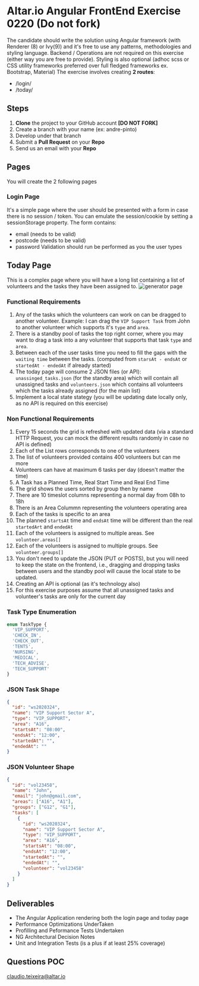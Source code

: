 # Altar.io Angular FrontEnd Exercise 0220 (Do not fork)

The candidate should write the solution using Angular framework (with Renderer (8) or Ivy(9)) and it's free to use any patterns, methodologies and styling language.
Backend / Operations are not required on this exercise (either way you are free to provide).
Styling is also optional (adhoc scss or CSS utility frameworks preferred over full fledged frameworks ex. Bootstrap, Material)
The exercise involves creating **2 routes**:

- /login/
- /today/

## Steps

1. **Clone** the project to your GitHub account **[DO NOT FORK]**
2. Create a branch with your name (ex: andre-pinto)
3. Develop under that branch
4. Submit a **Pull Request** on your **Repo**
5. Send us an email with your **Repo**

## Pages

You will create the 2 following pages

### Login Page

It's a simple page where the user should be presented with a form in case there is no session / token.
You can emulate the session/cookie by setting a sessionStorage property.
The form contains:

- email (needs to be valid)
- postcode (needs to be valid)
- password
  Validation should run be performed as you the user types

## Today Page

This is a complex page where you will have a long list containing a list of volunteers and the tasks they have been assigned to.
![generator page](https://altario-public.s3-eu-west-1.amazonaws.com/gig37.png)

### Functional Requirements

1. Any of the tasks which the volunteers can work on can be dragged to another volunteer. Example: I can drag the `VIP Support Task` from John to another volunteer which supports it's `type` and `area`.
2. There is a standby pool of tasks the top right corner, where you may want to drag a task into a any volunteer that supports that task `type` and `area`.
3. Between each of the user tasks time you need to fill the gaps with the `waiting time` between the tasks. (computed from `starsAt - endsAt` or `startedAt - endedAt` if already started)
4. The today page will consume 2 JSON files (or API): `unassinged_tasks.json` (for the standby area) which will contain all unassigned tasks and `volunteers.json` which contains all volunteers which the tasks already assigned (for the main list)
5. Implement a local state stategy (you will be updating date locally only, as no API is required on this exercise)

### Non Functional Requirements

1. Every 15 seconds the grid is refreshed with updated data (via a standard HTTP Request, you can mock the different results randomly in case no API is defined)
2. Each of the List rows corresponds to one of the volunteers
3. The list of volunteers provided contains 400 volunteers but can me more
4. Volunteers can have at maximum 6 tasks per day (doesn't matter the time)
5. A Task has a Planned Time, Real Start Time and Real End Time
6. The grid shows the users sorted by group then by name
7. There are 10 timeslot columns representing a normal day from 08h to 18h
8. There is an Area Colummn representing the volunteers operating area
9. Each of the tasks is specific to an area
10. The planned `startsAt` time and `endsAt` time will be different than the real `startedArt` and `endedAt`
11. Each of the volunteers is assigned to multiple areas. See `volunteer.areas[]`
12. Each of the volunteers is assigned to multiple groups. See `volunteer.groups[]`
13. You don't need to update the JSON (PUT or POSTS), but you will need to keep the state on the frontend, i.e., dragging and dropping tasks between users and the standby pool will cause the local state to be updated.
14. Creating an API is optional (as it's technology also)
15. For this exercise purposes assume that all unassigned tasks and volunteer's tasks are only for the current day

### Task Type Enumeration

```ts
enum TaskType {
  'VIP_SUPPORT',
  'CHECK_IN',
  'CHECK_OUT',
  'TENTS',
  'NURSING',
  'MEDICAL',
  'TECH_ADVISE',
  'TECH_SUPPORT'
}
```

### JSON Task Shape

```json
{
  "id": "ws2020324",
  "name": "VIP Support Sector A",
  "type": "VIP_SUPPORT",
  "area": "A16",
  "startsAt": "08:00",
  "endsAt": "12:00",
  "startedAt": "",
  "endedAt": ""
}
```

### JSON Volunteer Shape

```json
{
  "id": "vol23458",
  "name": "John",
  "email": "john@gmail.com",
  "areas": ["A16", "A1"],
  "groups": ["G12", "G1"],
  "tasks": [
    {
      "id": "ws2020324",
      "name": "VIP Support Sector A",
      "type": "VIP_SUPPORT",
      "area": "A16",
      "startsAt": "08:00",
      "endsAt": "12:00",
      "startedAt": "",
      "endedAt": "",
      "volunteer": "vol23458"
    }
  ]
}
```

## Deliverables

- The Angular Application rendering both the login page and today page
- Performance Optimizations UnderTaken
- Profilling and Peformance Tests Undertaken
- NG Architectural Decision Notes
- Unit and Integration Tests (is a plus if at least 25% coverage)

## Questions POC

claudio.teixeira@altar.io
